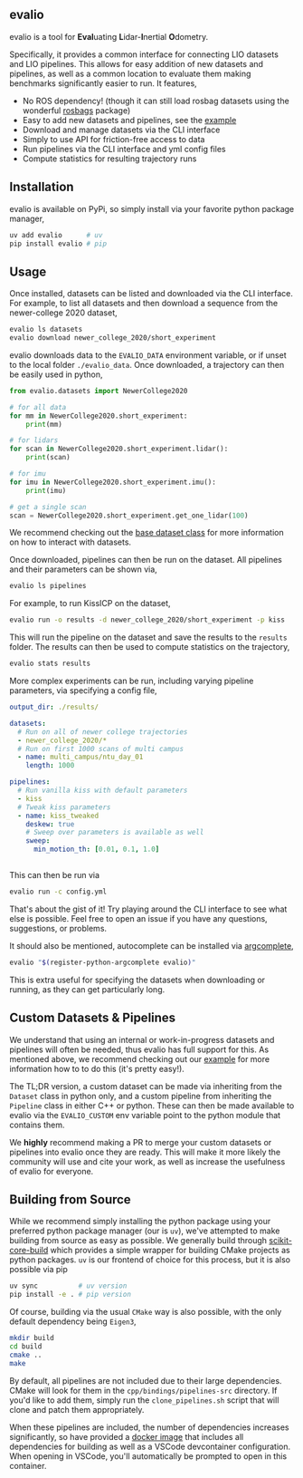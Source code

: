 ## evalio

evalio is a tool for **Eval**uating **L**idar-**I**nertial **O**dometry.

Specifically, it provides a common interface for connecting LIO datasets and LIO pipelines. This allows for easy addition of new datasets and pipelines, as well as a common location to evaluate them making benchmarks significantly easier to run. It features,
- No ROS dependency! (though it can still load rosbag datasets using the wonderful [rosbags](https://ternaris.gitlab.io/rosbags/) package)
- Easy to add new datasets and pipelines, see the [example](https://github.com/contagon/evalio-example)
- Download and manage datasets via the CLI interface
- Simply to use API for friction-free access to data
- Run pipelines via the CLI interface and yml config files
- Compute statistics for resulting trajectory runs

## Installation

evalio is available on PyPi, so simply install via your favorite python package manager,
```bash
uv add evalio      # uv
pip install evalio # pip
```

## Usage

Once installed, datasets can be listed and downloaded via the CLI interface. For example, to list all datasets and then download a sequence from the newer-college 2020 dataset,
```bash
evalio ls datasets
evalio download newer_college_2020/short_experiment
```
evalio downloads data to the `EVALIO_DATA` environment variable, or if unset to the local folder `./evalio_data`. Once downloaded, a trajectory can then be easily used in python,
```python
from evalio.datasets import NewerCollege2020

# for all data
for mm in NewerCollege2020.short_experiment:
    print(mm)

# for lidars
for scan in NewerCollege2020.short_experiment.lidar():
    print(scan)

# for imu
for imu in NewerCollege2020.short_experiment.imu():
    print(imu)

# get a single scan
scan = NewerCollege2020.short_experiment.get_one_lidar(100)
```
We recommend checking out the [base dataset class](python/evalio/datasets/base.py) for more information on how to interact with datasets.

Once downloaded, pipelines can then be run on the dataset. All pipelines and their parameters can be shown via,
```bash
evalio ls pipelines
```
For example, to run KissICP on the dataset,
```bash
evalio run -o results -d newer_college_2020/short_experiment -p kiss
```
This will run the pipeline on the dataset and save the results to the `results` folder. The results can then be used to compute statistics on the trajectory,
```bash
evalio stats results
```
More complex experiments can be run, including varying pipeline parameters, via specifying a config file,
```yaml
output_dir: ./results/

datasets:
  # Run on all of newer college trajectories
  - newer_college_2020/*
  # Run on first 1000 scans of multi campus
  - name: multi_campus/ntu_day_01
    length: 1000

pipelines:
  # Run vanilla kiss with default parameters
  - kiss
  # Tweak kiss parameters
  - name: kiss_tweaked
    deskew: true
    # Sweep over parameters is available as well
    sweep:
      min_motion_th: [0.01, 0.1, 1.0]
      
```
This can then be run via
```bash
evalio run -c config.yml
```
That's about the gist of it! Try playing around the CLI interface to see what else is possible. Feel free to open an issue if you have any questions, suggestions, or problems.

It should also be mentioned, autocomplete can be installed via [argcomplete](https://github.com/kislyuk/argcomplete),
```bash
evalio "$(register-python-argcomplete evalio)"
```
This is extra useful for specifying the datasets when downloading or running, as they can get particularly long.

## Custom Datasets & Pipelines
We understand that using an internal or work-in-progress datasets and pipelines will often be needed, thus evalio has full support for this. As mentioned above, we recommend checking out our [example](https://github.com/contagon/evalio-example) for more information how to to do this (it's pretty easy!). 

The TL;DR version, a custom dataset can be made via inheriting from the `Dataset` class in python only, and a custom pipeline from inheriting the `Pipeline` class in either C++ or python. These can then be made available to evalio via the `EVALIO_CUSTOM` env variable point to the python module that contains them.

We **highly** recommend making a PR to merge your custom datasets or pipelines into evalio once they are ready. This will make it more likely the community will use and cite your work, as well as increase the usefulness of evalio for everyone.

## Building from Source

While we recommend simply installing the python package using your preferred python package manager (our is `uv`), we've attempted to make building from source as easy as possible. We generally build through [scikit-core-build](https://scikit-build-core.readthedocs.io/) which provides a simple wrapper for building CMake projects as python packages. `uv` is our frontend of choice for this process, but it is also possible via pip
```bash
uv sync          # uv version
pip install -e . # pip version
```

Of course, building via the usual `CMake` way is also possible, with the only default dependency being `Eigen3`,
```bash
mkdir build
cd build
cmake ..
make
```

By default, all pipelines are not included due to their large dependencies. CMake will look for them in the `cpp/bindings/pipelines-src` directory. If you'd like to add them, simply run the `clone_pipelines.sh` script that will clone and patch them appropriately. 

When these pipelines are included, the number of dependencies increases significantly, so have provided a [docker image](https://github.com/contagon/evalio/pkgs/container/evalio_manylinux_2_28_x86_64) that includes all dependencies for building as well as a VSCode devcontainer configuration. When opening in VSCode, you'll automatically be prompted to open in this container.